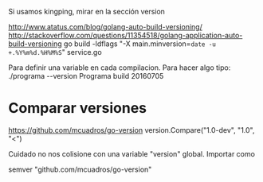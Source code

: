 Si usamos kingping, mirar en la sección version

http://www.atatus.com/blog/golang-auto-build-versioning/
http://stackoverflow.com/questions/11354518/golang-application-auto-build-versioning
go build -ldflags "-X main.minversion=`date -u +.%Y%m%d.%H%M%S`" service.go

Para definir una variable en cada compilacion.
Para hacer algo tipo:
./programa --version
Programa build 20160705



# Comparar versiones
https://github.com/mcuadros/go-version
version.Compare("1.0-dev", "1.0", "<")

Cuidado no nos colisione con una variable "version" global.
Importar como

semver "github.com/mcuadros/go-version"
